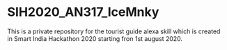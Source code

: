 # SIH2020_AN317_IceMnky
This is a private repository for the tourist guide alexa skill which is created in Smart India Hackathon 2020 starting fron 1st august 2020.
